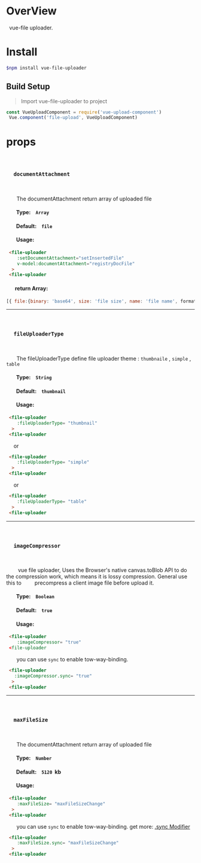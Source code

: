 # OverView

&nbsp; vue-file uploader. 


# Install


``` bash
$npm install vue-file-uploader
```


## Build Setup

> Import vue-file-uploader to project

``` js
const VueUploadComponent = require('vue-upload-component')
 Vue.component('file-upload', VueUploadComponent)
```


# props
&nbsp;
### &nbsp;&nbsp;&nbsp;&nbsp; `documentAttachment`
&nbsp;

&nbsp;&nbsp;&nbsp;&nbsp;&nbsp;&nbsp;&nbsp;The documentAttachment return array of uploaded file

#### &nbsp;&nbsp;&nbsp;&nbsp;&nbsp;&nbsp;&nbsp;  Type: &nbsp;&nbsp; ` Array `

#### &nbsp;&nbsp;&nbsp;&nbsp;&nbsp;&nbsp;&nbsp;  Default: &nbsp;&nbsp; ` file `

#### &nbsp;&nbsp;&nbsp;&nbsp;&nbsp;&nbsp;&nbsp;  Usage:
``` html
 <file-uploader
    :setDocumentAttachment="setInsertedFile"
    v-model:documentAttachment="registryDocFile"
  >
 <file-uploader
 ```
#### &nbsp;&nbsp;&nbsp;&nbsp;&nbsp;&nbsp; return Array:

``` js
[{ file:{binary: 'base64', size: 'file size', name: 'file name', format 'file upload format example:image/jpeg;base64'}}]
```
---
&nbsp;

### &nbsp;&nbsp;&nbsp;&nbsp; `fileUploaderType`
&nbsp;

&nbsp;&nbsp;&nbsp;&nbsp;&nbsp;&nbsp;&nbsp;The fileUploaderType define file uploader theme : `thumbnaile`  , `simple` ,  `table`

#### &nbsp;&nbsp;&nbsp;&nbsp;&nbsp;&nbsp;&nbsp;  Type: &nbsp;&nbsp; ` String `

#### &nbsp;&nbsp;&nbsp;&nbsp;&nbsp;&nbsp;&nbsp;  Default: &nbsp;&nbsp; ` thumbnail ` 

#### &nbsp;&nbsp;&nbsp;&nbsp;&nbsp;&nbsp;&nbsp;  Usage:
``` html
 <file-uploader
    :fileUploaderType= "thumbnail"
  >
 <file-uploader
 ```

&nbsp;&nbsp;&nbsp;&nbsp; or

``` html
 <file-uploader
    :fileUploaderType= "simple"
  >
 <file-uploader
 ```

&nbsp;&nbsp;&nbsp;&nbsp; or

``` html
 <file-uploader
    :fileUploaderType= "table"
  >
 <file-uploader
 ```

---
&nbsp;

### &nbsp;&nbsp;&nbsp;&nbsp; `imageCompressor`
&nbsp;

&nbsp;&nbsp;&nbsp;&nbsp;&nbsp;&nbsp;&nbsp; vue file uploader, Uses the Browser's native canvas.toBlob API to do the compression work, which means it is lossy compression. General use this to &nbsp;&nbsp;&nbsp;&nbsp;&nbsp;&nbsp;&nbsp; precompress a client image file before upload it.

#### &nbsp;&nbsp;&nbsp;&nbsp;&nbsp;&nbsp;&nbsp;  Type: &nbsp;&nbsp; ` Boolean `

#### &nbsp;&nbsp;&nbsp;&nbsp;&nbsp;&nbsp;&nbsp;  Default: &nbsp;&nbsp; ` true ` 

#### &nbsp;&nbsp;&nbsp;&nbsp;&nbsp;&nbsp;&nbsp;  Usage:
``` html
 <file-uploader
    :imageCompressor= "true"
 <file-uploader
 ```

&nbsp;&nbsp;&nbsp;&nbsp;&nbsp;&nbsp; you can use `sync` to enable tow-way-binding.
``` html
 <file-uploader
   :imageCompressor.sync= "true"
  >
 <file-uploader
 ```

---
&nbsp;

### &nbsp;&nbsp;&nbsp;&nbsp; `maxFileSize`
&nbsp;

&nbsp;&nbsp;&nbsp;&nbsp;&nbsp;&nbsp;&nbsp;The documentAttachment return array of uploaded file

#### &nbsp;&nbsp;&nbsp;&nbsp;&nbsp;&nbsp;&nbsp;  Type: &nbsp;&nbsp; ` Number `

#### &nbsp;&nbsp;&nbsp;&nbsp;&nbsp;&nbsp;&nbsp;  Default: &nbsp;&nbsp; ` 5120 `  &nbsp;kb

#### &nbsp;&nbsp;&nbsp;&nbsp;&nbsp;&nbsp;&nbsp;  Usage:
``` html
 <file-uploader
    :maxFileSize= "maxFileSizeChange"
  >
 <file-uploader
 ```

&nbsp;&nbsp;&nbsp;&nbsp;&nbsp;&nbsp; you can use `sync` to enable tow-way-binding. get more: [.sync Modifier](https://vuejs.org/v2/guide/components-custom-events.html#sync-Modifier)
``` html
 <file-uploader
    :maxFileSize.sync= "maxFileSizeChange"
  >
 <file-uploader
 ```
